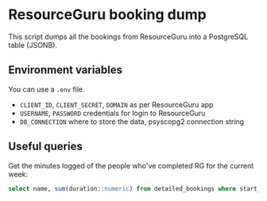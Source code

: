 # ResourceGuru booking dump

This script dumps all the bookings from ResourceGuru into a PostgreSQL table (JSONB).

## Environment variables

You can use a `.env` file.

- `CLIENT_ID`, `CLIENT_SECRET`, `DOMAIN` as per ResourceGuru app
- `USERNAME`, `PASSWORD` credentials for login to ResourceGuru
- `DB_CONNECTION` where to store the data, psyscopg2 connection string

## Useful queries

Get the minutes logged of the people who've completed RG for the current week:

```sql
select name, sum(duration::numeric) from detailed_bookings where start_time >= date_trunc('week', now()) and end_time < date_trunc('week', now() + interval '1 week') group by name order by sum(duration::numeric) desc;
```

